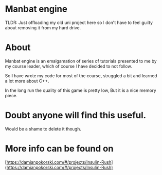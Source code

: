 # Manbat engine

TLDR: Just offloading my old uni project here so I don't have to feel guilty about removing it from my hard drive.

# About
Manbat engine is an emalgamation of series of tutorials presented to me by my course leader, 
which of course I have decided to not follow. 

So I have wrote my code for most of the course, 
struggled a bit and learned a lot more about C++.

In the long run the quality of this game is pretty low, 
But it is a nice memory piece.

# Doubt anyone will find this useful. 
Would be a shame to delete it though.

# More info can be found on 
[https://damianpokorski.com/#/projects/Insulin-Rush](https://damianpokorski.com/#/projects/Insulin-Rush)
